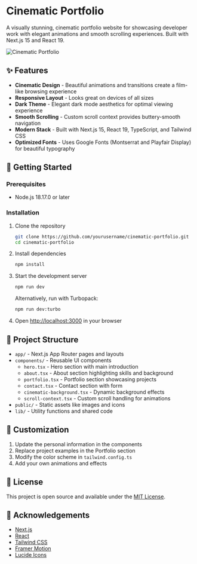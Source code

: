 # Cinematic Portfolio

A visually stunning, cinematic portfolio website for showcasing developer work with elegant animations and smooth scrolling experiences. Built with Next.js 15 and React 19.

![Cinematic Portfolio](/public/preview.png)

## ✨ Features

- **Cinematic Design** - Beautiful animations and transitions create a film-like browsing experience
- **Responsive Layout** - Looks great on devices of all sizes
- **Dark Theme** - Elegant dark mode aesthetics for optimal viewing experience
- **Smooth Scrolling** - Custom scroll context provides buttery-smooth navigation
- **Modern Stack** - Built with Next.js 15, React 19, TypeScript, and Tailwind CSS
- **Optimized Fonts** - Uses Google Fonts (Montserrat and Playfair Display) for beautiful typography

## 🚀 Getting Started

### Prerequisites

- Node.js 18.17.0 or later

### Installation

1. Clone the repository
   ```bash
   git clone https://github.com/yourusername/cinematic-portfolio.git
   cd cinematic-portfolio
   ```

2. Install dependencies
   ```bash
   npm install
   ```

3. Start the development server
   ```bash
   npm run dev
   ```

   Alternatively, run with Turbopack:
   ```bash
   npm run dev:turbo
   ```

4. Open [http://localhost:3000](http://localhost:3000) in your browser

## 🧩 Project Structure

- `app/` - Next.js App Router pages and layouts
- `components/` - Reusable UI components
  - `hero.tsx` - Hero section with main introduction
  - `about.tsx` - About section highlighting skills and background
  - `portfolio.tsx` - Portfolio section showcasing projects
  - `contact.tsx` - Contact section with form
  - `cinematic-background.tsx` - Dynamic background effects
  - `scroll-context.tsx` - Custom scroll handling for animations
- `public/` - Static assets like images and icons
- `lib/` - Utility functions and shared code

## 🔧 Customization

1. Update the personal information in the components
2. Replace project examples in the Portfolio section
3. Modify the color scheme in `tailwind.config.ts`
4. Add your own animations and effects

## 📝 License

This project is open source and available under the [MIT License](LICENSE).

## 🙏 Acknowledgements

- [Next.js](https://nextjs.org/)
- [React](https://reactjs.org/)
- [Tailwind CSS](https://tailwindcss.com/)
- [Framer Motion](https://www.framer.com/motion/)
- [Lucide Icons](https://lucide.dev/)
